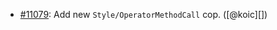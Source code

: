 * [#11079](https://github.com/rubocop/rubocop/issues/11079): Add new `Style/OperatorMethodCall` cop. ([@koic][])
